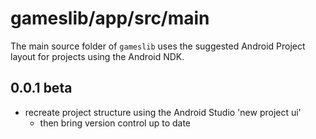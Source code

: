 # gameslib/app/src/main
The main source folder of `gameslib`
uses the suggested Android Project layout
for projects using the Android NDK.
## 0.0.1 beta
- recreate project structure using the Android Studio 'new project ui'
  - then bring version control up to date